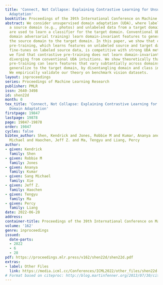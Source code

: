 ```yaml
---
title: 'Connect, Not Collapse: Explaining Contrastive Learning for Unsupervised Domain
  Adaptation'
booktitle: Proceedings of the 39th International Conference on Machine Learning
abstract: We consider unsupervised domain adaptation (UDA), where labeled data from
  a source domain (e.g., photos) and unlabeled data from a target domain (e.g., sketches)
  are used to learn a classifier for the target domain. Conventional UDA methods (e.g.,
  domain adversarial training) learn domain-invariant features to generalize from
  the source domain to the target domain. In this paper, we show that contrastive
  pre-training, which learns features on unlabeled source and target data and then
  fine-tunes on labeled source data, is competitive with strong UDA methods. However,
  we find that contrastive pre-training does not learn domain-invariant features,
  diverging from conventional UDA intuitions. We show theoretically that contrastive
  pre-training can learn features that vary subtantially across domains but still
  generalize to the target domain, by disentangling domain and class information.
  We empirically validate our theory on benchmark vision datasets.
layout: inproceedings
series: Proceedings of Machine Learning Research
publisher: PMLR
issn: 2640-3498
id: shen22d
month: 0
tex_title: 'Connect, Not Collapse: Explaining Contrastive Learning for Unsupervised
  Domain Adaptation'
firstpage: 19847
lastpage: 19878
page: 19847-19878
order: 19847
cycles: false
bibtex_author: Shen, Kendrick and Jones, Robbie M and Kumar, Ananya and Xie, Sang
  Michael and Haochen, Jeff Z. and Ma, Tengyu and Liang, Percy
author:
- given: Kendrick
  family: Shen
- given: Robbie M
  family: Jones
- given: Ananya
  family: Kumar
- given: Sang Michael
  family: Xie
- given: Jeff Z.
  family: Haochen
- given: Tengyu
  family: Ma
- given: Percy
  family: Liang
date: 2022-06-28
address:
container-title: Proceedings of the 39th International Conference on Machine Learning
volume: '162'
genre: inproceedings
issued:
  date-parts:
  - 2022
  - 6
  - 28
pdf: https://proceedings.mlr.press/v162/shen22d/shen22d.pdf
extras:
- label: Other Files
  link: https://media.icml.cc/Conferences/ICML2022/other_files/shen22d-supp.zip
# Format based on citeproc: http://blog.martinfenner.org/2013/07/30/citeproc-yaml-for-bibliographies/
---
```

